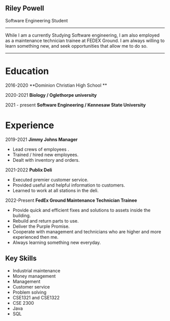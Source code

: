 ## Riley Powell
 Software Engineering Student

------

While I am a currently Studying Software engineering, I am also employed as a maintenance technician trainee at FEDEX Ground. I am always willing to learn something new, and seek opportunities that allow me to do so. 

------

# Education 

2016-2020 **Dominion Christian High School **

2020-2021 **Biology / Oglethorpe university**

2021 - present **Software Engineering / Kennesaw State University**



# Experience 

2019-2021  **Jimmy Johns Manager**

- Lead crews of employees .
- Trained / hired new employees.
- Dealt with inventory and orders.



2021-2022 **Publix Deli**

- Executed premier customer service.
- Provided useful and helpful information to customers.
- Learned to work at all stations in the deli.



2022-Present **FedEx Ground Maintenance Technician Trainee**

- Provide quick and efficient fixes and solutions to assets inside the building.
- Rebuild and return parts to use.
- Deliver the Purple Promise.
- Cooperate with management and technicians who are higher and more experienced then me.
- Always learning something new everyday.

## Key Skills

- Industrial maintenance
- Money management
- Management 
- Customer service
- Problem solving
- CSE1321 and CSE1322
- CSE 2300
- Java
- SQL
